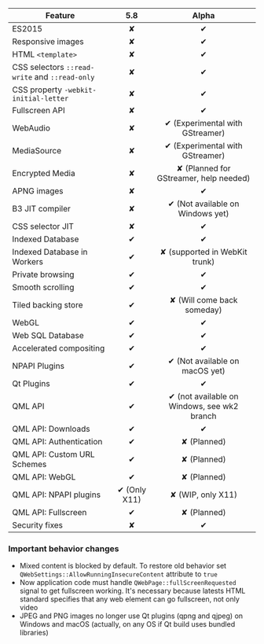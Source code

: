 | Feature       |5.8            |Alpha|
| ------------- |:-------------:|:-------------:|
| ES2015          | ✘             | ✔ |
| Responsive images| ✘          | ✔ |
| HTML `<template>` | ✘           | ✔ |
| CSS selectors `::read-write` and `::read-only` | ✘           | ✔ |
| CSS property `-webkit-initial-letter`| ✘           | ✔ |
| Fullscreen API | ✘           | ✔ |
| WebAudio      | ✘           | ✔ (Experimental with GStreamer) |
| MediaSource   | ✘           | ✔ (Experimental with GStreamer) |
| Encrypted Media | ✘           | ✘ (Planned for GStreamer, help needed) |
| APNG images   | ✘             | ✔ |
| B3 JIT compiler | ✘           | ✔ (Not available on Windows yet) |
| CSS selector JIT | ✘           | ✔  |
| Indexed Database | ✔            | ✔ |
| Indexed Database in Workers | ✔            | ✘ (supported in WebKit trunk) |
| Private browsing | ✔            | ✔ |
| Smooth scrolling | ✔            | ✔ |
| Tiled backing store | ✔            | ✘ (Will come back someday) |
| WebGL          | ✔   | ✔ |
| Web SQL Database | ✔            | ✔ |
| Accelerated compositing | ✔   | ✔ |
| NPAPI Plugins  | ✔            | ✔ (Not available on macOS yet) |
| Qt Plugins     | ✔            | ✔ |
| QML API        | ✔            |✔ (not available on Windows, see wk2 branch |
| QML API: Downloads | ✔            | ✔ |
| QML API: Authentication | ✔            | ✘ (Planned) |
| QML API: Custom URL Schemes | ✔            | ✘ (Planned) |
| QML API: WebGL | ✔            | ✘ (Planned) |
| QML API: NPAPI plugins | ✔ (Only X11)            | ✘ (WIP, only X11) |
| QML API: Fullscreen | ✔           | ✘ (Planned) |
| Security fixes | ✘            | ✔ |

### Important behavior changes
* Mixed content is blocked by default. To restore old behavior set `QWebSettings::AllowRunningInsecureContent` attribute to `true`
* Now application code must handle `QWebPage::fullScreenRequested` signal to get fullscreen working. It's necessary because latests HTML standard specifies that any web element can go fullscreen, not only video
* JPEG and PNG images no longer use Qt plugins (qpng and qjpeg) on Windows and macOS (actually, on any OS if Qt build uses bundled libraries)